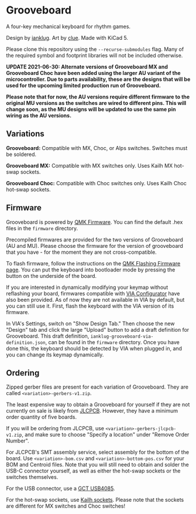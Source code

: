 # Grooveboard
A four-key mechanical keyboard for rhythm games.

Design by [ianklug](https://ianklug.com). Art by [clue](https://clue.graphics). Made with KiCad 5.

Please clone this repository using the `--recurse-submodules` flag. Many of the required symbol and footprint libraries will not be included otherwise.

**UPDATE 2021-06-30: Alternate versions of Grooveboard MX and Grooveboard Choc have been added using the larger AU variant of the microcontroller. Due to parts availability, these are the designs that will be used for the upcoming limited production run of Grooveboard.**

**Please note that for now, the AU versions require different firmware to the original MU versions as the switches are wired to different pins. This will change soon, as the MU designs will be updated to use the same pin wiring as the AU versions.**

## Variations

**Grooveboard:** Compatible with MX, Choc, or Alps switches. Switches must be soldered.

**Grooveboard MX:** Compatible with MX switches only. Uses Kailh MX hot-swap sockets.

**Grooveboard Choc:** Compatible with Choc switches only. Uses Kailh Choc hot-swap sockets.

## Firmware

Grooveboard is powered by [QMK Firmware](https://qmk.fm). You can find the default .hex files in the `firmware` directory.

Precompiled firmwares are provided for the two versions of Grooveboard (AU and MU). Please choose the firmware for the version of grooveboard that you have - for the moment they are not cross-compatible.

To flash firmware, follow the instructions on the [QMK Flashing Firmware page](https://docs.qmk.fm/#/newbs_flashing). You can put the keyboard into bootloader mode by pressing the button on the underside of the board.

If you are interested in dynamically modifying your keymap without reflashing your board, firmwares compatible with [VIA Configurator](https://caniusevia.com) have also been provided. As of now they are not available in VIA by default, but you can still use it. First, flash the keyboard with the VIA version of its firmware.

In VIA's Settings, switch on "Show Design Tab." Then choose the new "Design" tab and click the large "Upload" button to add a draft definition for Grooveboard. This draft definition, `ianklug-grooveboard-via-definition.json`, can be found in the `firmware` directory. Once you have done this, the keyboard should be detected by VIA when plugged in, and you can change its keymap dynamically.

## Ordering

Zipped gerber files are present for each variation of Grooveboard. They are called `<variation>-gerbers-v1.zip`.

The least expensive way to obtain a Grooveboard for yourself if they are not currently on sale is likely from [JLCPCB](https://jlcpcb.com). However, they have a minimum order quantity of five boards.

If you will be ordering from JLCPCB, use `<variation>-gerbers-jlcpcb-v1.zip`, and make sure to choose "Specify a location" under "Remove Order Number".

For JLCPCB's SMT assembly service, select assembly for the bottom of the board. Use `<variation>-bom.csv` and `<variation>-bottom-pos.csv` for your BOM and Centroid files. Note that you will still need to obtain and solder the USB-C connector yourself, as well as either the hot-swap sockets or the switches themselves.

For the USB connector, use a [GCT USB4085](https://gct.co/connector/usb4085).

For the hot-swap sockets, use [Kailh sockets](https://www.kailhswitch.com/mechanical-keyboard-switches/box-switches/mechanical-keyboard-switches-kailh-pcb-socket.html). Please note that the sockets are different for MX switches and Choc switches!
